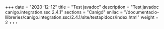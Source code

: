 +++
date        = "2020-12-12"
title       = "Test javadoc"
description = "Test javadoc canigo.integration.ssc 2.4.1"
sections    = "Canigó"
enllac		= "/documentacio-llibreries/canigo.integration.ssc/2.4.1/site/testapidocs/index.html"
weight		= 2
+++
